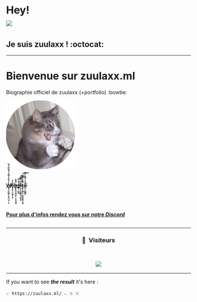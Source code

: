 # Hey! <br> <img src="https://media.giphy.com/media/hvRJCLFzcasrR4ia7z/giphy.gif" width="35px">

## Je suis zuulaxx ! :octocat:

---

# Bienvenue sur zuulaxx.ml

Biographie officiel de zuulaxx (+portfolio) :bowtie:

![Avatar](assets/img/avatar.png)
<br>
<br>

**[W̸̢̧̘͈̤̰̙̩̖̱͎̺͔̣̦̔̔̎̍̒͂̃͛̉͒̀͆̎̓̏̕é̵̡̦̱̩͓̫̼̱̠̖͓̊̓b̶̧̢̢̪͙̮͈̞̦͙̙͈̝̭̘́͊̂͛s̵̳̩͉̲͚̾͋̏̕̚͜͝͝͝ȋ̵̘͍̝̞͙̙͍͍̦̳̜̥̇̑̿̒͝t̴̨̢̨̲͖̟̹̰̺͓̭̱̹͍̬͒̌̎̇̃̊̐͘̚͝͠ȩ̷̣̠̭̬͇̲̑̊̔̍̋͂͗̔͘͠ ](https://zuulaxx.ml)**

<br>
<br>
<u><strong>

Pour plus d'infos rendez vous sur notre _[Discord](https://discord.gg/aBsvuX9b2Q)_

</u></strong>

```

```

---

### <p align="center">👀 &nbsp;Visiteurs</p>

<br>

<p align="center">

  <img src="https://profile-counter.glitch.me/zuulaxx.ml/count.svg" />

</p>

---

If you want to see **_the result_** it's here :

`💡 https://zuulaxx.ml/ ⎯⠀❐⠀⤬ `
